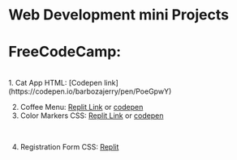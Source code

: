 # Web Development mini Projects
<h1>FreeCodeCamp:</h1>
<br>
 1. Cat App HTML: [Codepen link](https://codepen.io/barbozajerry/pen/PoeGpwY)


2. Coffee Menu: [Replit Link](https://Coffee-Menu.jerrybarboza.repl.co) or [codepen](https://codepen.io/artisticjerry/pen/qBYrzjE)<br>
3. Color Markers CSS: [Replit Link](https://Color-Markers-CSS.jerrybarboza.repl.co) or [codepen](https://codepen.io/artisticjerry/pen/VwxpGmr)
<br>
 
 4. Registration Form CSS: [Replit](https://Registration-Form.jerrybarboza.repl.co)<br>

